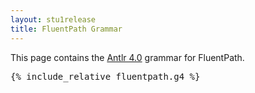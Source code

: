 ```yaml
---
layout: stu1release
title: FluentPath Grammar
---
```


This page contains the [Antlr 4.0](http://www.antlr.org/) grammar for FluentPath.

<pre>
{% include_relative fluentpath.g4 %}

</pre>